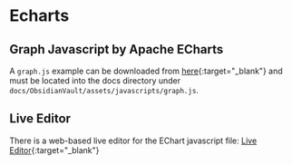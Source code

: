 # Echarts
## Graph Javascript by Apache ECharts

A `graph.js` example can be downloaded from [here](https://raw.githubusercontent.com/daxcore/mkdocs-obsidian-interactive-graph-plugin/main/docs/YourSiteName/assets/javascripts/graph.js){:target="\_blank"} and must be located into the docs directory under `docs/ObsidianVault/assets/javascripts/graph.js`.

## Live Editor

There is a web-based live editor for the EChart javascript file: [Live Editor](https://echarts.apache.org/examples/en/editor.html?c=graph){:target="\_blank"}
